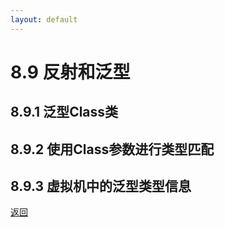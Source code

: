 ```yaml
---
layout: default
---
```


# 8.9 反射和泛型
## 8.9.1 泛型Class类  
## 8.9.2 使用Class<T>参数进行类型匹配  
## 8.9.3 虚拟机中的泛型类型信息  

[返回](/index)